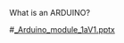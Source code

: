 
What is an ARDUINO?


#[_Arduino_module_1aV1.pptx](https://github.com/bcobanoglu/arduino/files/9510491/_Arduino_module_1aV1.pptx)
